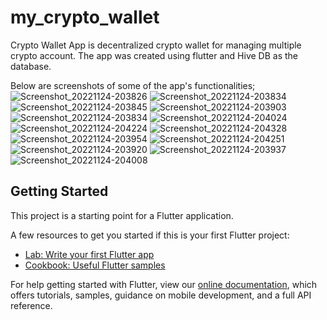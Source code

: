 # my_crypto_wallet

Crypto Wallet App is decentralized crypto wallet for managing multiple crypto account. The app was created using flutter and Hive DB as the database.

Below are screenshots of some of the app's functionalities;
![Screenshot_20221124-203826](https://user-images.githubusercontent.com/79043210/203862470-5938fcef-5081-48c6-93cc-eec6e8e12972.jpg)
![Screenshot_20221124-203834](https://user-images.githubusercontent.com/79043210/203861498-8f6f5a08-dea6-4d58-86b2-863bdfb20cf1.jpg)
![Screenshot_20221124-203845](https://user-images.githubusercontent.com/79043210/203862421-2b5c74f2-1b42-4c11-9d03-a04c72732107.jpg)
![Screenshot_20221124-203903](https://user-images.githubusercontent.com/79043210/203862458-5c49e695-ae6e-45c4-a575-e74cf5e802f4.jpg)
![Screenshot_20221124-203834](https://user-images.githubusercontent.com/79043210/203862390-eed86125-2cea-4d9f-b999-0cabfb352a97.jpg)
![Screenshot_20221124-204024](https://user-images.githubusercontent.com/79043210/203862024-ad690e47-6dc9-4c6e-bcdd-f8f94c14fc49.jpg)
![Screenshot_20221124-204224](https://user-images.githubusercontent.com/79043210/203862367-bb227f9e-4565-498a-aeeb-fb09f1edf1d8.jpg)
![Screenshot_20221124-204328](https://user-images.githubusercontent.com/79043210/203862386-d2e0ff9a-25d4-4ec6-9b04-468e231fc3a6.jpg)
![Screenshot_20221124-203954](https://user-images.githubusercontent.com/79043210/203862377-924eb614-cf3b-4e11-ad90-64560e6f3fd4.jpg)
![Screenshot_20221124-204251](https://user-images.githubusercontent.com/79043210/203862397-79ae9600-8732-41f8-a62e-ba96c69e5c42.jpg)
![Screenshot_20221124-203920](https://user-images.githubusercontent.com/79043210/203862431-0c23e66a-b2c2-47b1-9744-b8292a607220.jpg)
![Screenshot_20221124-203937](https://user-images.githubusercontent.com/79043210/203862462-4f57268f-85c5-456a-af1d-7d14cb261f68.jpg)
![Screenshot_20221124-204008](https://user-images.githubusercontent.com/79043210/203862481-10c75f33-f5e2-4d25-b741-b55fc909d6c2.jpg)



## Getting Started

This project is a starting point for a Flutter application.

A few resources to get you started if this is your first Flutter project:

- [Lab: Write your first Flutter app](https://flutter.dev/docs/get-started/codelab)
- [Cookbook: Useful Flutter samples](https://flutter.dev/docs/cookbook)

For help getting started with Flutter, view our
[online documentation](https://flutter.dev/docs), which offers tutorials,
samples, guidance on mobile development, and a full API reference.
